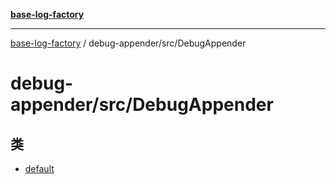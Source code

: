[**base-log-factory**](../../../index.md)

***

[base-log-factory](../../../index.md) / debug-appender/src/DebugAppender

# debug-appender/src/DebugAppender

## 类

- [default](classes/default.md)
